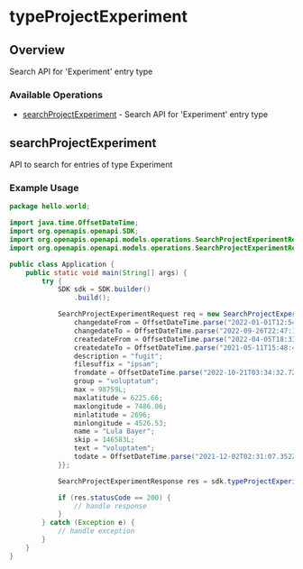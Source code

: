 # typeProjectExperiment

## Overview

Search API for 'Experiment' entry type

### Available Operations

* [searchProjectExperiment](#searchprojectexperiment) - Search API for 'Experiment' entry type

## searchProjectExperiment

API to search for entries of type Experiment

### Example Usage

```java
package hello.world;

import java.time.OffsetDateTime;
import org.openapis.openapi.SDK;
import org.openapis.openapi.models.operations.SearchProjectExperimentRequest;
import org.openapis.openapi.models.operations.SearchProjectExperimentResponse;

public class Application {
    public static void main(String[] args) {
        try {
            SDK sdk = SDK.builder()
                .build();

            SearchProjectExperimentRequest req = new SearchProjectExperimentRequest() {{
                changedateFrom = OffsetDateTime.parse("2022-01-01T12:54:25.927Z");
                changedateTo = OffsetDateTime.parse("2022-09-26T22:47:17.791Z");
                createdateFrom = OffsetDateTime.parse("2022-04-05T18:33:30.497Z");
                createdateTo = OffsetDateTime.parse("2021-05-11T15:48:49.060Z");
                description = "fugit";
                filesuffix = "ipsam";
                fromdate = OffsetDateTime.parse("2022-10-21T03:34:32.727Z");
                group = "voluptatum";
                max = 98759L;
                maxlatitude = 6225.66;
                maxlongitude = 7486.06;
                minlatitude = 2696;
                minlongitude = 4526.53;
                name = "Lula Bayer";
                skip = 146583L;
                text = "voluptatem";
                todate = OffsetDateTime.parse("2021-12-02T02:31:07.352Z");
            }};            

            SearchProjectExperimentResponse res = sdk.typeProjectExperiment.searchProjectExperiment(req);

            if (res.statusCode == 200) {
                // handle response
            }
        } catch (Exception e) {
            // handle exception
        }
    }
}
```
